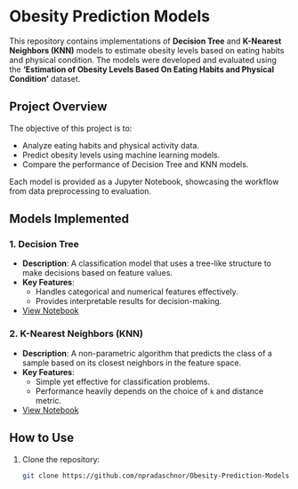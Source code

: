 # Obesity Prediction Models

This repository contains implementations of **Decision Tree** and **K-Nearest Neighbors (KNN)** models to estimate obesity levels based on eating habits and physical condition. The models were developed and evaluated using the **‘Estimation of Obesity Levels Based On Eating Habits and Physical Condition’** dataset.

## Project Overview

The objective of this project is to:
- Analyze eating habits and physical activity data.
- Predict obesity levels using machine learning models.
- Compare the performance of Decision Tree and KNN models.

Each model is provided as a Jupyter Notebook, showcasing the workflow from data preprocessing to evaluation.

## Models Implemented

### 1. Decision Tree
- **Description**: A classification model that uses a tree-like structure to make decisions based on feature values.
- **Key Features**:
  - Handles categorical and numerical features effectively.
  - Provides interpretable results for decision-making.
- [View Notebook](https://nbviewer.org/github/npradaschnor/Obesity-Prediction-Models/blob/main/Obesity_Decision_Tree.ipynb)

### 2. K-Nearest Neighbors (KNN)
- **Description**: A non-parametric algorithm that predicts the class of a sample based on its closest neighbors in the feature space.
- **Key Features**:
  - Simple yet effective for classification problems.
  - Performance heavily depends on the choice of `k` and distance metric.
- [View Notebook](https://nbviewer.org/github/npradaschnor/Obesity-Prediction-Models/blob/main/Obesity%20KNN.ipynb)

## How to Use
1. Clone the repository:
   ```bash
   git clone https://github.com/npradaschnor/Obesity-Prediction-Models.git


